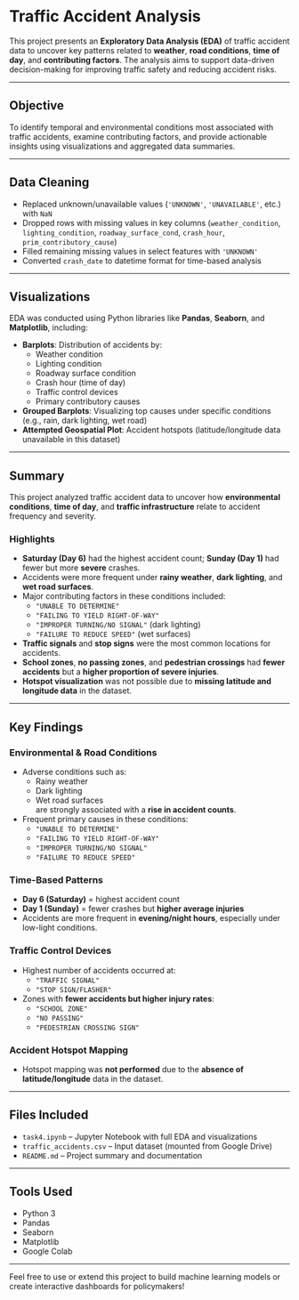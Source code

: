# Traffic Accident Analysis

This project presents an **Exploratory Data Analysis (EDA)** of traffic accident data to uncover key patterns related to **weather**, **road conditions**, **time of day**, and **contributing factors**. The analysis aims to support data-driven decision-making for improving traffic safety and reducing accident risks.

---

## Objective

To identify temporal and environmental conditions most associated with traffic accidents, examine contributing factors, and provide actionable insights using visualizations and aggregated data summaries.

---

## Data Cleaning

- Replaced unknown/unavailable values (`'UNKNOWN'`, `'UNAVAILABLE'`, etc.) with `NaN`
- Dropped rows with missing values in key columns (`weather_condition`, `lighting_condition`, `roadway_surface_cond`, `crash_hour`, `prim_contributory_cause`)
- Filled remaining missing values in select features with `'UNKNOWN'`
- Converted `crash_date` to datetime format for time-based analysis

---

## Visualizations

EDA was conducted using Python libraries like **Pandas**, **Seaborn**, and **Matplotlib**, including:

- **Barplots**: Distribution of accidents by:
  - Weather condition
  - Lighting condition
  - Roadway surface condition
  - Crash hour (time of day)
  - Traffic control devices
  - Primary contributory causes
- **Grouped Barplots**: Visualizing top causes under specific conditions (e.g., rain, dark lighting, wet road)
- **Attempted Geospatial Plot**: Accident hotspots (latitude/longitude data unavailable in this dataset)

---

## Summary

This project analyzed traffic accident data to uncover how **environmental conditions**, **time of day**, and **traffic infrastructure** relate to accident frequency and severity.

### Highlights

- **Saturday (Day 6)** had the highest accident count; **Sunday (Day 1)** had fewer but more **severe** crashes.
- Accidents were more frequent under **rainy weather**, **dark lighting**, and **wet road surfaces**.
- Major contributing factors in these conditions included:
  - `"UNABLE TO DETERMINE"`
  - `"FAILING TO YIELD RIGHT-OF-WAY"`
  - `"IMPROPER TURNING/NO SIGNAL"` (dark lighting)
  - `"FAILURE TO REDUCE SPEED"` (wet surfaces)
- **Traffic signals** and **stop signs** were the most common locations for accidents.
- **School zones**, **no passing zones**, and **pedestrian crossings** had **fewer accidents** but a **higher proportion of severe injuries**.
- **Hotspot visualization** was not possible due to **missing latitude and longitude data** in the dataset.

---

## Key Findings

### Environmental & Road Conditions
- Adverse conditions such as:
  -  Rainy weather  
  -  Dark lighting  
  -  Wet road surfaces  
  are strongly associated with a **rise in accident counts**.
- Frequent primary causes in these conditions:
  - `"UNABLE TO DETERMINE"`
  - `"FAILING TO YIELD RIGHT-OF-WAY"`
  - `"IMPROPER TURNING/NO SIGNAL"`
  - `"FAILURE TO REDUCE SPEED"`

### Time-Based Patterns
- **Day 6 (Saturday)** = highest accident count  
- **Day 1 (Sunday)** = fewer crashes but **higher average injuries**
- Accidents are more frequent in **evening/night hours**, especially under low-light conditions.

### Traffic Control Devices
- Highest number of accidents occurred at:
  - `"TRAFFIC SIGNAL"`
  - `"STOP SIGN/FLASHER"`
- Zones with **fewer accidents but higher injury rates**:
  - `"SCHOOL ZONE"`
  - `"NO PASSING"`
  - `"PEDESTRIAN CROSSING SIGN"`

### Accident Hotspot Mapping
- Hotspot mapping was **not performed** due to the **absence of latitude/longitude** data in the dataset.

---

## Files Included

- `task4.ipynb` – Jupyter Notebook with full EDA and visualizations
- `traffic_accidents.csv` – Input dataset (mounted from Google Drive)
- `README.md` – Project summary and documentation

---

## Tools Used

- Python 3
- Pandas
- Seaborn
- Matplotlib
- Google Colab
---

Feel free to use or extend this project to build machine learning models or create interactive dashboards for policymakers!
